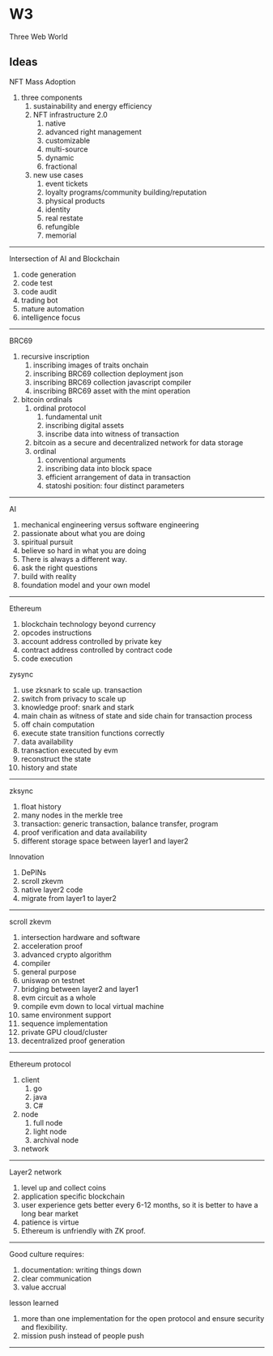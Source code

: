 # W3
Three Web World

## Ideas
NFT Mass Adoption
1. three components
   1. sustainability and energy efficiency
   2. NFT infrastructure 2.0
      1. native
      2. advanced right management
      3. customizable
      4. multi-source
      5. dynamic
      6. fractional      
   3. new use cases
      1. event tickets
      2. loyalty programs/community building/reputation
      3. physical products
      4. identity
      5. real restate
      6. refungible
      7. memorial
---
Intersection of AI and Blockchain
1. code generation
2. code test
3. code audit
4. trading bot
5. mature automation
6. intelligence focus
---
BRC69
1. recursive inscription
   1. inscribing images of traits onchain
   2. inscribing BRC69 collection deployment json
   3. inscribing BRC69 collection javascript compiler
   4. inscribing BRC69 asset with the mint operation
2. bitcoin ordinals
   1. ordinal protocol
      1. fundamental unit
      2. inscribing digital assets
      3. inscribe data into witness of transaction
   2. bitcoin as a secure and decentralized network for data storage
   3. ordinal
      1. conventional arguments
      2. inscribing data into block space
      3. efficient arrangement of data in transaction
      4. statoshi position: four distinct parameters
---
AI
1. mechanical engineering versus software engineering
2. passionate about what you are doing
3. spiritual pursuit
4. believe so hard in what you are doing
5. There is always a different way.
6. ask the right questions
7. build with reality
8. foundation model and your own model
---
Ethereum
1. blockchain technology beyond currency
2. opcodes instructions
3. account address controlled by private key
4. contract address controlled by contract code
5.  code execution

zysync
1. use zksnark to scale up. transaction
2. switch from privacy to scale up
3. knowledge proof: snark and stark
4. main chain as witness of state and side chain for transaction process
5. off chain computation
6. execute state transition functions correctly
7. data availability
8. transaction executed by evm
9. reconstruct the state
10. history and state

---
zksync
1. float history
2. many nodes in the merkle tree
3. transaction: generic transaction, balance transfer, program
4. proof verification and data availability
5. different storage space between layer1 and layer2

Innovation
1. DePINs
2. scroll zkevm
3. native layer2 code
4. migrate from layer1 to layer2
---
scroll zkevm
 1. intersection hardware and software
 2. acceleration proof
 3. advanced crypto algorithm
 4. compiler
 5. general purpose
 6. uniswap on testnet
 7. bridging between layer2 and layer1
 8. evm circuit as a whole
 9. compile evm down to local virtual machine
 10. same environment support
 11. sequence implementation
 12. private GPU cloud/cluster
 13. decentralized proof generation
---
Ethereum protocol
1. client
   1. go
   2. java
   3. C#
2. node
   1. full node
   2. light node
   3. archival node
3. network
---
Layer2 network
1. level up and collect coins
2. application specific blockchain
3. user experience gets better every 6-12 months, so it is better to have a long bear market
4. patience is virtue
5. Ethereum is unfriendly with ZK proof.
---
Good culture requires:
1. documentation: writing things down
2. clear communication
3. value accrual

lesson learned
1. more than one implementation for the open protocol and ensure security and flexibility.
2. mission push instead of people push

---
